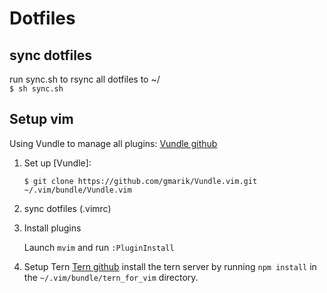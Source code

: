 # Dotfiles
## sync dotfiles
run sync.sh to rsync all dotfiles to ~/  
`$ sh sync.sh`

## Setup vim
Using Vundle to manage all plugins:
[Vundle github](https://github.com/gmarik/Vundle.vim)

1. Set up [Vundle]:

   `$ git clone https://github.com/gmarik/Vundle.vim.git ~/.vim/bundle/Vundle.vim`
   
2. sync dotfiles (.vimrc)
3. Install plugins

	Launch `mvim` and run `:PluginInstall`
4. Setup Tern [Tern github](https://github.com/marijnh/tern_for_vim)
    install the tern server by running `npm install` in the `~/.vim/bundle/tern_for_vim` directory.








